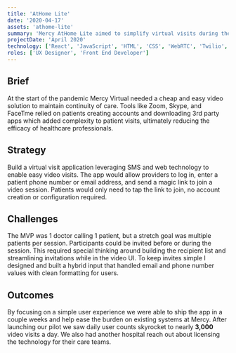 ```yaml
---
title: 'AtHome Lite'
date: '2020-04-17'
assets: 'athome-lite'
summary: 'Mercy AtHome Lite aimed to simplify virtual visits during the complex times of COVID-19. This web application, built with React, SocketIO, WebRTC, and Twilio integrations, helped provide a stable, scalable, and simple to use solution for providers needing to connect with patients.'
projectDate: 'April 2020'
technology: ['React', 'JavaScript', 'HTML', 'CSS', 'WebRTC', 'Twilio', 'SocketIO']
roles: ['UX Designer', 'Front End Developer']
---
```


## Brief

At the start of the pandemic Mercy Virtual needed a cheap and easy video solution to maintain continuity of care. Tools like Zoom, Skype, and FaceTme relied on patients creating accounts and downloading 3rd party apps which added complexity to patient visits, ultimately reducing the efficacy of healthcare professionals.

## Strategy

Build a virtual visit application leveraging SMS and web technology to enable easy video visits. The app would allow providers to log in, enter a patient phone number or email address, and send a magic link to join a video session. Patients would only need to tap the link to join, no account creation or configuration required.

## Challenges

The MVP was 1 doctor calling 1 patient, but a stretch goal was multiple patients per session. Participants could be invited before or during the session. This required special thinking around building the recipient list and streamlining invitations while in the video UI. To keep invites simple I designed and built a hybrid input that handled email and phone number values with clean formatting for users.

## Outcomes

By focusing on a simple user experience we were able to ship the app in a couple weeks and help ease the burden on existing systems at Mercy. After launching our pilot we saw daily user counts skyrocket to nearly **3,000** video visits a day. We also had another hospital reach out about licensing the technology for their care teams.

